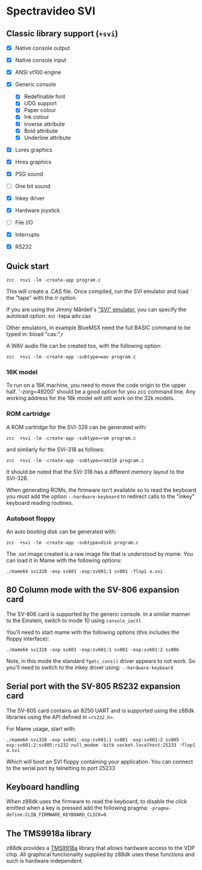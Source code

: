 # Spectravideo SVI

## Classic library support (`+svi`)

* [x] Native console output
* [x] Native console input
* [x] ANSI vt100 engine
* [x] Generic console
    * [x] Redefinable font
    * [x] UDG support
    * [x] Paper colour
    * [x] Ink colour
    * [x] Inverse attribute
    * [x] Bold attribute
    * [x] Underline attribute
* [x] Lores graphics
* [x] Hires graphics
* [x] PSG sound
* [ ] One bit sound
* [x] Inkey driver
* [x] Hardware joystick
* [ ] File I/O
* [x] Interrupts
* [x] RS232




## Quick start

    zcc  +svi -lm -create-app program.c

This will create a .CAS file.
Once compiled, run the SVI emulator and load the "tape" with the /r option.

If you are using the Jimmy Mårdell's ["SVI" emulator](http://www.acc.umu.se/~yarin/sviemu/), you can specify the autoload option:
    svi -tapa adv.cas

Other emulators, in example BlueMSX need the full BASIC command to be typed in:
    bload "cas:",r
 
A WAV audio file can be created too, with the following option:

    zcc  +svi -lm -create-app -subtype=wav program.c


### 16K model

To run on a 16K machine, you need to move the code origin to the upper half.
'-zorg=49200' should be a good option for you zcc command line.  Any working address for the 16k model will still work on the 32k models.

### ROM cartridge

A ROM cartridge for the SVI-328 can be generated with:

    zcc  +svi -lm -create-app -subtype=rom program.c

and similarly for the SVI-318 as follows:

    zcc  +svi -lm -create-app -subtype=rom318 program.c

It should be noted that the SVI-318 has a different memory layout to the SVI-328.

When generating ROMs, the firmware isn't available so to read the keyboard you must add the option `--hardware-keyboard` to redirect calls to the "inkey" keyboard reading routines.

### Autoboot floppy

An auto booting disk can be generated with:

    zcc  +svi -lm -create-app -subtype=disk program.c

The .svi image created is a raw image file that is understood by mame. You can load it in Mame with the following options:

    ./mame64 svi328 -exp sv601 -exp:sv601:1 sv801 -flop1 a.svi


## 80 Column mode with the SV-806 expansion card

The SV-806 card is supported by the generic console. In a similar manner to the Einstein, switch to mode 10 using `console_ioctl`

You'll need to start mame with the following options (this includes the floppy interface):

    ./mame64 svi328 -exp sv601 -exp:sv601:1 sv801 -exp:sv601:2 sv806

Note, in this mode the standard `fgetc_cons()` driver appears to not work. So you'll need to switch to the inkey driver using: `--hardware-keyboard`

## Serial port with the SV-805 RS232 expansion card

The SV-805 card contains an 8250 UART and is supported using the z88dk libraries using the API defined in `<rs232.h>`.

For Mame usage, start with:

    ./mame64 svi328 -exp sv601 -exp:sv601:1 sv801 -exp:sv601:2 sv805 -exp:sv601:2:sv805:rs232 null_modem -bitb socket.localhost:25233 -flop1 a.svi

Which will boot an SVI floppy containing your application. You can connect to the serial port by telnetting to port 25233

## Keyboard handling

When z88dk uses the firmware to read the keyboard, to disable the click emitted when a key is pressed add the following pragma: `-pragma-define:CLIB_FIRMWARE_KEYBOARD_CLICK=0`.

## The TMS9918a library

z88dk provides a [TMS9918a](Classic-TMS9918) library that allows hardware access to the VDP chip. All graphical functionality supplied by z88dk uses these functions and such is hardware independent.
